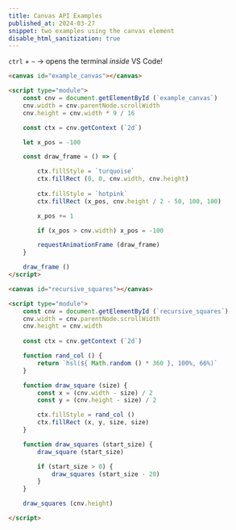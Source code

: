 ```yaml
---
title: Canvas API Examples
published_at: 2024-03-27
snippet: two examples using the canvas element
disable_html_sanitization: true
---
```


`ctrl` + `~` -> opens the terminal *inside* VS Code!

<canvas id="example_canvas"></canvas>

<script type="module">
    const cnv = document.getElementById (`example_canvas`)
    cnv.width = cnv.parentNode.scrollWidth
    cnv.height = cnv.width * 9 / 16

    const ctx = cnv.getContext (`2d`)

    let x_pos = -100

    const draw_frame = () => {

        ctx.fillStyle = `turquoise`
        ctx.fillRect (0, 0, cnv.width, cnv.height)
        
        ctx.fillStyle = `hotpink`
        ctx.fillRect (x_pos, cnv.height / 2 - 50, 100, 100)

        x_pos += 1

        if (x_pos > cnv.width) x_pos = -100

        requestAnimationFrame (draw_frame)
    }

    draw_frame ()
</script>

```html
<canvas id="example_canvas"></canvas>

<script type="module">
    const cnv = document.getElementById (`example_canvas`)
    cnv.width = cnv.parentNode.scrollWidth
    cnv.height = cnv.width * 9 / 16

    const ctx = cnv.getContext (`2d`)

    let x_pos = -100

    const draw_frame = () => {

        ctx.fillStyle = `turquoise`
        ctx.fillRect (0, 0, cnv.width, cnv.height)
        
        ctx.fillStyle = `hotpink`
        ctx.fillRect (x_pos, cnv.height / 2 - 50, 100, 100)

        x_pos += 1

        if (x_pos > cnv.width) x_pos = -100

        requestAnimationFrame (draw_frame)
    }

    draw_frame ()
</script>
```

<canvas id="recursive_squares"></canvas>

<script type="module">
    const cnv = document.getElementById (`recursive_squares`)
    cnv.width = cnv.parentNode.scrollWidth
    cnv.height = cnv.width
    
    const ctx = cnv.getContext (`2d`)

    function draw_square (size) {
        const x = (cnv.width - size) / 2
        const y = (cnv.height - size) / 2

        ctx.fillStyle = rand_col ()
        ctx.fillRect (x, y, size, size)
    }

    function draw_squares (start_size) {
        draw_square (start_size)

        if (start_size > 0) {
            draw_squares (start_size - 20)
        }
    }

    function rand_col () {
        return `hsl(${ Math.random () * 360 }, 80%, 66%)`
    }

    draw_squares (cnv.height)

</script>

```html
<canvas id="recursive_squares"></canvas>

<script type="module">
    const cnv = document.getElementById (`recursive_squares`)
    cnv.width = cnv.parentNode.scrollWidth
    cnv.height = cnv.width
    
    const ctx = cnv.getContext (`2d`)

    function rand_col () {
        return `hsl(${ Math.random () * 360 }, 100%, 66%)`
    }

    function draw_square (size) {
        const x = (cnv.width - size) / 2
        const y = (cnv.height - size) / 2

        ctx.fillStyle = rand_col ()
        ctx.fillRect (x, y, size, size)
    }

    function draw_squares (start_size) {
        draw_square (start_size)

        if (start_size > 0) {
            draw_squares (start_size - 20)
        }
    }

    draw_squares (cnv.height)

</script>
```